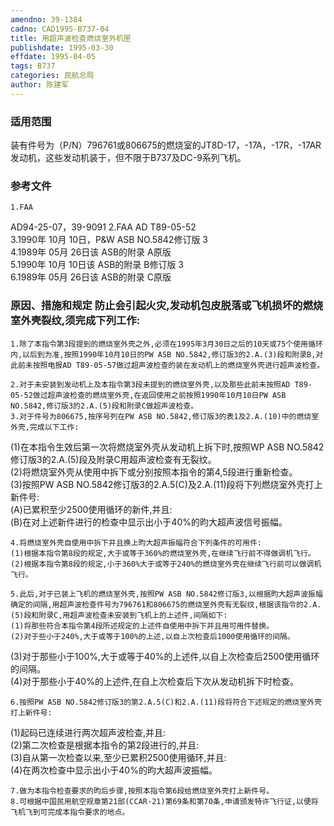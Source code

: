 ```yaml
---
amendno: 39-1384  
cadno: CAD1995-B737-04  
title: 用超声波检查燃烧室外机匣  
publishdate: 1995-03-30  
effdate: 1995-04-05  
tags: B737  
categories: 民航总局  
author: 陈建军  
---
```

  
### 适用范围  
装有件号为（P/N）796761或806675的燃烧室的JT8D-17，-17A，-17R，-17AR发动机，这些发动机装于，但不限于B737及DC-9系列飞机。  
  
<!--more-->  
### 参考文件  
    1.FAA  
AD94-25-07，39-9091     2.FAA AD T89-05-52  
3.1990年 10月 10日，P&W ASB NO.5842修订版 3  
4.1989年 05月 26日该 ASB的附录 A原版  
 5.1990年 10月 10日该 ASB的附录 B修订版 3  
6.1989年 05月 26日该 ASB的附录 C原版  
  
### 原因、措施和规定 防止会引起火灾,发动机包皮脱落或飞机损坏的燃烧室外壳裂纹,须完成下列工作:  
    1.除了本指令第3段提到的燃烧室外壳之外,必须在1995年3月30日之后的10天或75个使用循环内,以后到为准,按照1990年10月10日的PW ASB NO.5842,修订版3的2.A.(3)段和附录B,对此前未按照电报AD T89-05-57做过超声波检查的装在发动机上的燃烧室外壳进行超声波检查。  
  
    2.对于未安装到发动机上及本指令第3段未提到的燃烧室外壳,以及那些此前未按照AD T89-05-52做过超声波检查的燃烧室外壳,在返回使用之前按照1990年10月10日PW ASB NO.5842,修订版3的2.A.(5)段和附录C做超声波检查。  
    3.对于件号为806675,按序号列在PW ASB NO.5842,修订版3的表1及2.A.(10)中的燃烧室外壳,完成以下工作:  
  
(1)在本指令生效后第一次将燃烧室外壳从发动机上拆下时,按照WP ASB NO.5842修订版3的2.A.(5)段及附录C用超声波检查有无裂纹。  
 (2)将燃烧室外壳从使用中拆下或分别按照本指令的第4,5段进行重新检查。  
    (3)按照PW ASB NO.5842修订版3的2.A.5(C)及2.A.(11)段将下列燃烧室外壳打上新件号:  
    (A)已累积至少2500使用循环的新件,并且:  
(B)在对上述新件进行的检查中显示出小于40%的昀大超声波信号振幅。  
  
    4.将燃烧室外壳自使用中拆下并且换上昀大超声振幅符合下列条件的可用件:  
    (1)根据本指令第8段的规定,大于或等于360%的燃烧室外壳,在继续飞行前不得做调机飞行。  
    (2)根据本指令第8段的规定,小于360%大于或等于240%的燃烧室外壳在继续飞行前可以做调机飞行。  
  
    5.此后,对于已装上飞机的燃烧室外壳,按照PW ASB NO.5842修订版3,以根据昀大超声波振幅确定的间隔,用超声波检查件号为796761和806675的燃烧室外壳有无裂纹,根据该指令的2.A.(5)段和附录C,用超声波检查未安装到飞机上的上述件,间隔如下:  
    (1)将那些符合本指令第4段所述规定的上述件自使用中拆下并且用可用件替换。  
    (2)对于些小于240%,大于或等于100%的上述,以自上次检查后1000使用循环的间隔。  
(3)对于那些小于100%,大于或等于40%的上述件,以自上次检查后2500使用循环的间隔。  
(4)对于那些小于40%的上述件,在自上次检查后下次从发动机拆下时检查。  
  
    6.按照PW ASB NO.5842修订版3的第2.A.5(C)和2.A.(11)段将符合下述规定的燃烧室外壳打上新件号:  
  
(1)起码已连续进行两次超声波检查,并且:  
(2)第二次检查是根据本指令的第2段进行的,并且:  
(3)自从第一次检查以来,至少已累积2500使用循环,并且:  
(4)在两次检查中显示出小于40%的昀大超声波振幅。  
  
    7.做为本指令检查要求的昀后步骤,按照本指令第6段给燃烧室外壳打上新件号。  
    8.可根据中国民用航空规章第21部(CCAR-21)第69条和第70条,申请颁发特许飞行证,以便将飞机飞到可完成本指令要求的地点。  
  

